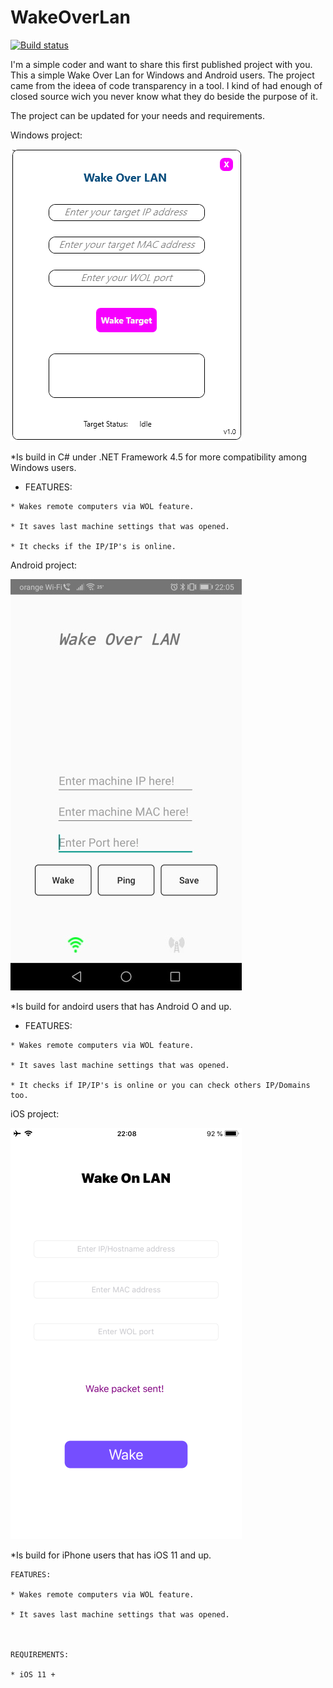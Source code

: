 # WakeOverLan

[![Build status](https://ci.appveyor.com/api/projects/status/tu9f3btw7jbv4jkp/branch/master?svg=true)](https://ci.appveyor.com/project/0x78654C/wakeoverlan/branch/master)



I'm a simple coder and want to share this first published project with you.
This a simple Wake Over Lan for Windows and Android users.
The project came from the ideea of code transparency in a tool. I kind of had enough of closed source wich you never know
what they do beside the purpose of it.

The project can be updated for your needs and requirements.

Windows project:

![alt text](https://github.com/0x78654C/WakeOverLan/blob/master/WakeOverLAN_Windows_WPF/wpf.png?raw=true)


*Is build in C# under .NET Framework 4.5 for more compatibility among Windows users.

   - FEATURES:
   
   	* Wakes remote computers via WOL feature.

    * It saves last machine settings that was opened.

    * It checks if the IP/IP's is online.

Android project:

![alt text](https://github.com/0x78654C/WakeOverLan/blob/master/WakeOverLan_Android/android.jpg?raw=true)
  
*Is build for andoird users that has Android O and up.

   - FEATURES:
   
	* Wakes remote computers via WOL feature.

    * It saves last machine settings that was opened.

    * It checks if IP/IP's is online or you can check others IP/Domains too.
	
iOS project:

![alt text](https://github.com/0x78654C/WakeOverLan/blob/master/WakeOverLAN_iOS/iOS.png?raw=true)

*Is build for iPhone users that has iOS 11 and up.

    FEATURES:
	
	* Wakes remote computers via WOL feature.
	
    * It saves last machine settings that was opened.
	


    REQUIREMENTS:
    
    * iOS 11 +



